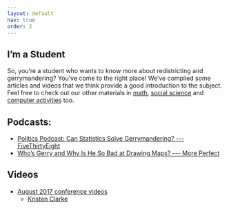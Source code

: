 ```yaml
---
layout: default
nav: true
order: 2
---
```


## I’m a Student

So, you’re a student who wants to know more about redistricting and 
gerrymandering? You’ve come to the right place! We’ve compiled some articles and
videos that we think provide a good introduction to the subject. Feel free to 
check out our other materials in [math]({{site.baseurl}}/math), 
[social science]({{site.baseurl}}/social_science) and 
[computer activities]({{site.baseurl}}/computer_activites) too.


## Podcasts:

* [Politics Podcast: Can Statistics Solve Gerrymandering? --- FiveThirtyEight](https://fivethirtyeight.com/features/politics-podcast-can-statistics-solve-partisan-gerrymandering/)
* [Who’s Gerry and Why Is He So Bad at Drawing Maps? --- More Perfect](https://www.wnycstudios.org/podcasts/radiolabmoreperfect/episodes/whos-gerry-and-why-he-so-bad-drawing-maps)

## Videos

* [August 2017 conference videos](https://www.youtube.com/playlist?list=PLr7G5jnVFYLiTpEiQkQB_FyQ372oSO8Au)
    * [Kristen Clarke](https://www.youtube.com/watch?v=CktwjlcBDH4&list=PLr7G5jnVFYLiTpEiQkQB_FyQ372oSO8Au&index=4&t=0s)